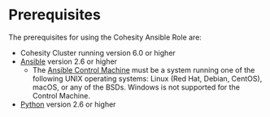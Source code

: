 # Prerequisites

The prerequisites for using the Cohesity Ansible Role are:
* Cohesity Cluster running version 6.0 or higher
* [Ansible](https://docs.ansible.com/ansible/latest/installation_guide/intro_installation.html) version 2.6 or higher
  * The [Ansible Control Machine](https://docs.ansible.com/ansible/latest/installation_guide/intro_installation.html#control-machine-requirements) must be a system running one of the following UNIX operating systems: Linux (Red Hat, Debian, CentOS), macOS, or any of the BSDs. Windows is not supported for the Control Machine.
* [Python](https://www.python.org/downloads) version 2.6 or higher
